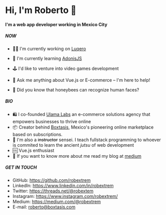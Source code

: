 # Hi, I'm Roberto 👋

#### I'm a web app developer working in Mexico City

##### NOW 

- 👨‍💻 I'm currently working on [Luqero](https://luqero.com.mx)

- 🧠 I'm currently learning [AdonisJS](https://adonijs.com)

- 🕹️ I'd like to venture into video games development

- 💬 Ask me anything about Vue.js or E-commerce – I'm here to help!

- 🐝 Did you know that honeybees can recognize human faces?


##### BIO

- 🛍️ I co-founded [Ulama Labs](https://ulama.com.mx) an e-commerce solutions agency that empowers businesses to thrive online
- 📦 Creator behind [Boxtasis](https://boxtasis.com), Mexico's pioneering online marketplace based on subscriptions.
- 🥷 I'm also a ~~instructor~~ sensei. I teach fullstack programming to whoever is commited to learn the ancient *jutsu* of web development
- 🆒 Vue.js enthusiast
- 📓 If you want to know more about me read my blog at [medium](https://medium.com/@robextrem)


##### GET IN TOUCH

- GitHub: https://github.com/robextrem
- LinkedIn: https://www.linkedin.com/in/robextrem
- Twitter: https://threads.net/@robextem
- Instagram: https://www.instagram.com/robextrem/
- Medium: https://medium.com/@robextrem
- E-mail: roberto@boxtasis.com
